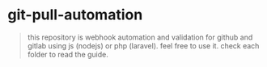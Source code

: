 # git-pull-automation

> this repository is webhook automation and validation for github and gitlab using js (nodejs) or php (laravel). feel free to use it. check each folder to read the guide.